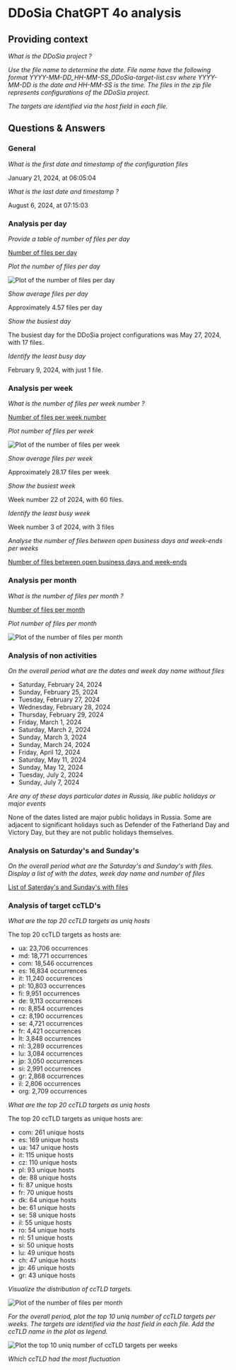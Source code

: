 # DDoSia ChatGPT 4o analysis

## Providing context

*What is the DDoSia project ?*

*Use the file name to determine the date. File name have the following format YYYY-MM-DD_HH-MM-SS_DDoSia-target-list.csv where YYYY-MM-DD is the date and HH-MM-SS is the time. The files in the zip file represents configurations of the DDoSia project.*

*The targets are identified via the host field in each file.*

## Questions & Answers

### General

*What is the first date and timestamp of the configuration files*

January 21, 2024, at 06:05:04

*What is the last date and timestamp ?*

August 6, 2024, at 07:15:03

### Analysis per day

*Provide a table of number of files per day*

[Number of files per day](data/Number_of_Files_Per_Day.csv)

*Plot the number of files per day*

![Plot of the number of files per day](data/files_per_day.png)

*Show average files per day*

Approximately 4.57 files per day

*Show the busiest day*

The busiest day for the DDoSia project configurations was May 27, 2024, with 17 files.

*Identify the least busy day*

February 9, 2024, with just 1 file.

### Analysis per week

*What is the number of files per week number ?*

[Number of files per week number](data/Number_of_Files_Per_Week.csv)

*Plot number of files per week*

![Plot of the number of files per week](data/files_per_week.png)

*Show average files per week*

Approximately 28.17 files per week

*Show the busiest week*

Week number 22 of 2024, with 60 files.

*Identify the least busy week*

Week number 3 of 2024, with 3 files

*Analyse the number of files between open business days and week-ends per weeks*

[Number of files between open business days and week-ends](data/Number_of_Files_by_Week_and_Type_of_Day.csv)

### Analysis per month

*What is the number of files per month ?*

[Number of files per month](data/Number_of_Files_Per_Month.csv)

*Plot number of files per month*

![Plot of the number of files per month](data/files_per_month.png)

### Analysis of non activities

*On the overall period what are the dates and week day name without files*

- Saturday, February 24, 2024
- Sunday, February 25, 2024
- Tuesday, February 27, 2024
- Wednesday, February 28, 2024
- Thursday, February 29, 2024
- Friday, March 1, 2024
- Saturday, March 2, 2024
- Sunday, March 3, 2024
- Sunday, March 24, 2024
- Friday, April 12, 2024
- Saturday, May 11, 2024
- Sunday, May 12, 2024
- Tuesday, July 2, 2024
- Sunday, July 7, 2024

*Are any of these days particular dates in Russia, like public holidays or major events*

None of the dates listed are major public holidays in Russia. Some are adjacent to significant holidays such as Defender of the Fatherland Day and Victory Day, but they are not public holidays themselves.

### Analysis on Saturday's and Sunday's

*On the overall period what are the Saturday's and Sunday's with files. Display a list of with the dates, week day name and number of files*

[List of Saterday's and Sunday's with files](data/Saturdays_and_Sundays_With_Files_and_Counts.csv)

### Analysis of target ccTLD's

*What are the top 20 ccTLD targets as uniq hosts*

The top 20 ccTLD targets as hosts are:

- ua: 23,706 occurrences
- md: 18,771 occurrences
- com: 18,546 occurrences
- es: 16,834 occurrences
- it: 11,240 occurrences
- pl: 10,803 occurrences
- fi: 9,951 occurrences
- de: 9,113 occurrences
- ro: 8,854 occurrences
- cz: 8,190 occurrences
- se: 4,721 occurrences
- fr: 4,421 occurrences
- lt: 3,848 occurrences
- nl: 3,289 occurrences
- lu: 3,084 occurrences
- jp: 3,050 occurrences
- si: 2,991 occurrences
- gr: 2,868 occurrences
- il: 2,806 occurrences
- org: 2,709 occurrences

*What are the top 20 ccTLD targets as uniq hosts*

The top 20 ccTLD targets as unique hosts are:

- com: 261 unique hosts
- es: 169 unique hosts
- ua: 147 unique hosts
- it: 115 unique hosts
- cz: 110 unique hosts
- pl: 93 unique hosts
- de: 88 unique hosts
- fi: 87 unique hosts
- fr: 70 unique hosts
- dk: 64 unique hosts
- be: 61 unique hosts
- se: 58 unique hosts
- il: 55 unique hosts
- ro: 54 unique hosts
- nl: 51 unique hosts
- si: 50 unique hosts
- lu: 49 unique hosts
- ch: 47 unique hosts
- jp: 46 unique hosts
- gr: 43 unique hosts

*Visualize the distribution of ccTLD targets.*

![Plot of the number of files per month](data/TOP20-ccTLDs.png)

*For the overall period, plot the top 10 uniq number of ccTLD targets per weeks. The targets are identified via the host field in each file. Add the ccTLD name in the plot as legend.*

![Plot the top 10 uniq number of ccTLD targets per weeks](data/Plot_top10_ccTLD_per_week.png)

*Which ccTLD had the most fluctuation*

